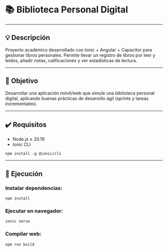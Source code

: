 

# 📚 Biblioteca Personal Digital



---

## 💡 Descripción

Proyecto académico desarrollado con Ionic + Angular + Capacitor para gestionar libros personales. Permite llevar un registro de libros por leer y leídos, añadir notas, calificaciones y ver estadísticas de lectura.

---

## 🎯 Objetivo

Desarrollar una aplicación móvil/web que simule una biblioteca personal digital, aplicando buenas prácticas de desarrollo ágil (sprints y tareas incrementales).

---

## ✔️ Requisitos

- Node.js ≥ 20.19
- Ionic CLI

```
npm install -g @ionic/cli
```
---

## 🚀 Ejecución

### Instalar dependencias:

```
npm install
```
### Ejecutar en navegador:

```
ionic serve
```

### Compilar web:

```
npm run build

```